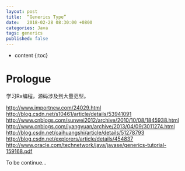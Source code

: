 ```yaml
---
layout: post
title:  “Generics Type”
date:   2018-02-28 08:30:00 +0800
categories: Java
tags: generics
published: false
---
```


* content
{:toc}


# Prologue
学习Rx编程，源码涉及到大量范型。


http://www.importnew.com/24029.html  
http://blog.csdn.net/s10461/article/details/53941091  
http://www.cnblogs.com/sunwei2012/archive/2010/10/08/1845938.html  
http://www.cnblogs.com/iyangyuan/archive/2013/04/09/3011274.html  
http://blog.csdn.net/caihuangshi/article/details/51278793  
http://blog.csdn.net/explorers/article/details/454837  
http://www.oracle.com/technetwork/java/javase/generics-tutorial-159168.pdf   

To be continue…
